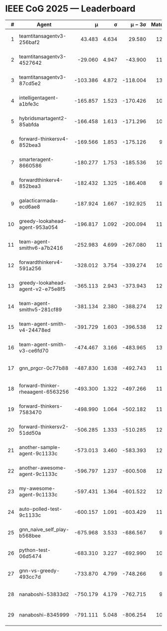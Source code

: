 # IEEE CoG 2025 — Leaderboard

| # | Agent | μ | σ | μ − 3σ | Matches | Updated |
|---:|---|---:|---:|---:|---:|---|
| 1 | teamtitansagentv3-256baf2 | 43.483 | 4.634 | 29.580 | 12360 | 2025-08-21 16:32 |
| 2 | teamtitansagentv3-4527642 | -29.060 | 4.947 | -43.900 | 11834 | 2025-08-21 16:32 |
| 3 | teamtitansagentv3-87cd5e2 | -103.386 | 4.872 | -118.004 | 13166 | 2025-08-21 16:32 |
| 4 | intelligentagent-a1bfe3c | -165.857 | 1.523 | -170.426 | 10261 | 2025-08-21 16:32 |
| 5 | hybridsmartagent2-85abfda | -166.458 | 1.613 | -171.296 | 10989 | 2025-08-21 16:32 |
| 6 | forward-thinkersv4-852bea3 | -169.566 | 1.853 | -175.126 | 9771 | 2025-08-21 16:32 |
| 7 | smarteragent-8660586 | -180.277 | 1.753 | -185.536 | 10687 | 2025-08-21 16:32 |
| 8 | forwardthinkerv4-852bea3 | -182.432 | 1.325 | -186.408 | 9808 | 2025-08-21 16:32 |
| 9 | galacticarmada-ecd6ae8 | -187.924 | 1.667 | -192.925 | 11920 | 2025-08-21 16:32 |
| 10 | greedy-lookahead-agent-953a054 | -196.817 | 1.092 | -200.094 | 11778 | 2025-08-21 16:32 |
| 11 | team-agent-smithv6-a7b2416 | -252.983 | 4.699 | -267.080 | 11980 | 2025-08-21 16:32 |
| 12 | forwardthinkerv4-591a256 | -328.012 | 3.754 | -339.274 | 10398 | 2025-08-21 16:32 |
| 13 | greedy-lookahead-agent-v2-e75e8f5 | -365.113 | 2.943 | -373.943 | 12258 | 2025-08-21 16:32 |
| 14 | team-agent-smithv5-281cf89 | -381.134 | 2.380 | -388.274 | 12720 | 2025-08-21 16:32 |
| 15 | team-agent-smith-v4-24478ed | -391.729 | 1.603 | -396.538 | 12802 | 2025-08-21 16:32 |
| 16 | team-agent-smith-v3-ce6fd70 | -474.467 | 3.166 | -483.965 | 13302 | 2025-08-21 16:32 |
| 17 | gnn_prgcr-0c77b88 | -487.830 | 1.638 | -492.743 | 11310 | 2025-08-21 16:32 |
| 18 | forward-thinker-rheaagent-6563256 | -493.300 | 1.322 | -497.266 | 11728 | 2025-08-21 16:32 |
| 19 | forward-thinkers-7583470 | -498.990 | 1.064 | -502.182 | 11560 | 2025-08-21 16:32 |
| 20 | forward-thinkersv2-51dd50a | -506.285 | 1.333 | -510.285 | 12228 | 2025-08-21 16:32 |
| 21 | another-sample-agent-9c1133c | -573.013 | 3.460 | -583.393 | 12340 | 2025-08-21 16:32 |
| 22 | another-awesome-agent-9c1133c | -596.797 | 1.237 | -600.508 | 12860 | 2025-08-21 16:32 |
| 23 | my-awesome-agent-9c1133c | -597.431 | 1.364 | -601.522 | 12360 | 2025-08-21 16:32 |
| 24 | auto-polled-test-9c1133c | -600.157 | 1.091 | -603.429 | 11820 | 2025-08-21 16:32 |
| 25 | gnn_naive_self_play-b568bee | -675.968 | 3.533 | -686.567 | 9940 | 2025-08-21 16:32 |
| 26 | python-test-06d5474 | -683.310 | 3.227 | -692.990 | 10220 | 2025-08-21 16:32 |
| 27 | gnn-vs-greedy-493cc7d | -733.870 | 4.799 | -748.266 | 9880 | 2025-08-21 16:32 |
| 28 | nanaboshi-53833d2 | -750.179 | 4.179 | -762.715 | 9600 | 2025-08-21 16:32 |
| 29 | nanaboshi-8345999 | -791.111 | 5.048 | -806.254 | 10070 | 2025-08-21 16:32 |

